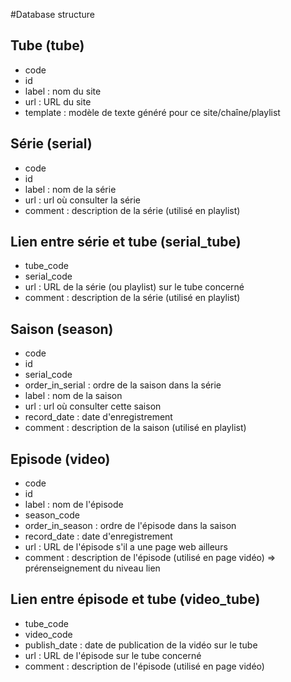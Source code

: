#Database structure

## Tube (tube)

- code
- id
- label : nom du site
- url : URL du site
- template : modèle de texte généré pour ce site/chaîne/playlist

## Série (serial)

- code
- id
- label : nom de la série
- url : url où consulter la série
- comment : description de la série (utilisé en playlist)

## Lien entre série et tube (serial_tube)

- tube_code
- serial_code
- url : URL de la série (ou playlist) sur le tube concerné
- comment : description de la série (utilisé en playlist)

## Saison (season)

- code
- id
- serial_code
- order_in_serial : ordre de la saison dans la série
- label : nom de la saison
- url : url où consulter cette saison
- record_date : date d'enregistrement
- comment : description de la saison (utilisé en playlist)

## Episode (video)

- code
- id
- label : nom de l'épisode
- season_code
- order_in_season : ordre de l'épisode dans la saison
- record_date : date d'enregistrement
- url : URL de l'épisode s'il a une page web ailleurs
- comment : description de l'épisode (utilisé en page vidéo) => prérenseignement du niveau lien

## Lien entre épisode et tube (video_tube)

- tube_code
- video_code
- publish_date : date de publication de la vidéo sur le tube
- url : URL de l'épisode sur le tube concerné
- comment : description de l'épisode (utilisé en page vidéo)
